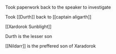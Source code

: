 
Took paperwork back to the speaker to investigate

Took [[Durth]] back to [[captain aligarth]] 

[[Xardorok Sunblight]]

Durth is the lesser son

[[Nildarr]] is the preffered son of Xaradorok

